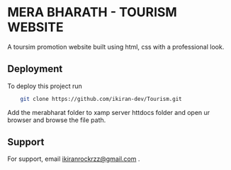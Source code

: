 # MERA BHARATH - TOURISM WEBSITE

A toursim promotion website built using html, css with a professional look.

## Deployment

To deploy this project run

```bash
    git clone https://github.com/ikiran-dev/Tourism.git
```

Add the merabharat folder to xamp server httdocs folder and open ur browser and browse the file path.

## Support

For support, email ikiranrockrzz@gmail.com .
